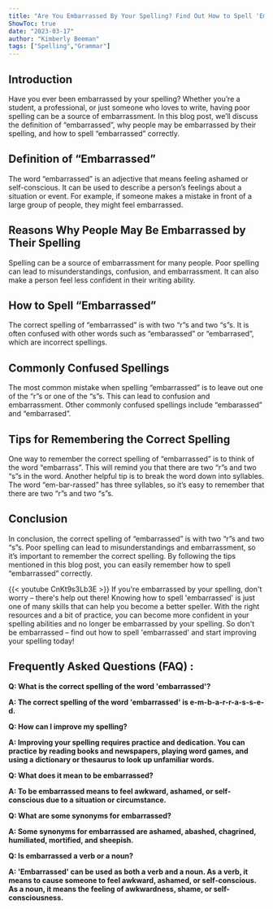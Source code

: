 ```yaml
---
title: "Are You Embarrassed By Your Spelling? Find Out How to Spell 'Embarrassed' Here!"
ShowToc: true 
date: "2023-03-17"
author: "Kimberly Beeman" 
tags: ["Spelling","Grammar"]
---
```

## Introduction
Have you ever been embarrassed by your spelling? Whether you’re a student, a professional, or just someone who loves to write, having poor spelling can be a source of embarrassment. In this blog post, we’ll discuss the definition of “embarrassed”, why people may be embarrassed by their spelling, and how to spell “embarrassed” correctly. 

## Definition of “Embarrassed”
The word “embarrassed” is an adjective that means feeling ashamed or self-conscious. It can be used to describe a person’s feelings about a situation or event. For example, if someone makes a mistake in front of a large group of people, they might feel embarrassed. 

## Reasons Why People May Be Embarrassed by Their Spelling
Spelling can be a source of embarrassment for many people. Poor spelling can lead to misunderstandings, confusion, and embarrassment. It can also make a person feel less confident in their writing ability. 

## How to Spell “Embarrassed”
The correct spelling of “embarrassed” is with two “r”s and two “s”s. It is often confused with other words such as “embarassed” or “embarrased”, which are incorrect spellings. 

## Commonly Confused Spellings
The most common mistake when spelling “embarrassed” is to leave out one of the “r”s or one of the “s”s. This can lead to confusion and embarrassment. Other commonly confused spellings include “embarassed” and “embarrased”. 

## Tips for Remembering the Correct Spelling
One way to remember the correct spelling of “embarrassed” is to think of the word “embarrass”. This will remind you that there are two “r”s and two “s”s in the word. Another helpful tip is to break the word down into syllables. The word “em-bar-rassed” has three syllables, so it’s easy to remember that there are two “r”s and two “s”s. 

## Conclusion
In conclusion, the correct spelling of “embarrassed” is with two “r”s and two “s”s. Poor spelling can lead to misunderstandings and embarrassment, so it’s important to remember the correct spelling. By following the tips mentioned in this blog post, you can easily remember how to spell “embarrassed” correctly.

{{< youtube CnKt9s3Lb3E >}} 
If you're embarrassed by your spelling, don't worry – there's help out there! Knowing how to spell 'embarrassed' is just one of many skills that can help you become a better speller. With the right resources and a bit of practice, you can become more confident in your spelling abilities and no longer be embarrassed by your spelling. So don't be embarrassed – find out how to spell 'embarrassed' and start improving your spelling today!

## Frequently Asked Questions (FAQ) :
**Q: What is the correct spelling of the word 'embarrassed'?**

**A: The correct spelling of the word 'embarrassed' is e-m-b-a-r-r-a-s-s-e-d.**

**Q: How can I improve my spelling?**

**A: Improving your spelling requires practice and dedication. You can practice by reading books and newspapers, playing word games, and using a dictionary or thesaurus to look up unfamiliar words.**

**Q: What does it mean to be embarrassed?**

**A: To be embarrassed means to feel awkward, ashamed, or self-conscious due to a situation or circumstance.**

**Q: What are some synonyms for embarrassed?**

**A: Some synonyms for embarrassed are ashamed, abashed, chagrined, humiliated, mortified, and sheepish.**

**Q: Is embarrassed a verb or a noun?**

**A: 'Embarrassed' can be used as both a verb and a noun. As a verb, it means to cause someone to feel awkward, ashamed, or self-conscious. As a noun, it means the feeling of awkwardness, shame, or self-consciousness.**





